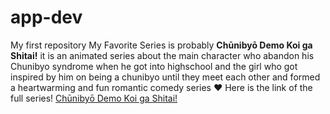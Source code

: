 # app-dev
My first repository
My Favorite Series is probably **Chūnibyō Demo Koi ga Shitai!** it is an animated series about the main character who
abandon his Chunibyo syndrome when he got into highschool and the girl who got inspired by him on being a chunibyo until they meet each other
and formed a heartwarming and fun romantic comedy series :heart:
Here is the link of the full series! [Chūnibyō Demo Koi ga Shitai!](https://myanimelist.net/anime/14741/Chuunibyou_demo_Koi_ga_Shitai)



